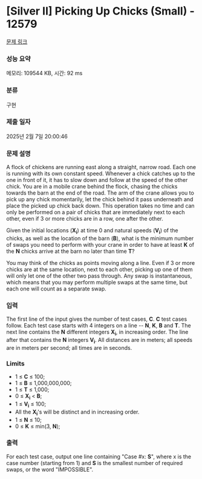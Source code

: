 # [Silver II] Picking Up Chicks (Small) - 12579 

[문제 링크](https://www.acmicpc.net/problem/12579) 

### 성능 요약

메모리: 109544 KB, 시간: 92 ms

### 분류

구현

### 제출 일자

2025년 2월 7일 20:00:46

### 문제 설명

<p>A flock of chickens are running east along a straight, narrow road. Each one is running with its own constant speed. Whenever a chick catches up to the one in front of it, it has to slow down and follow at the speed of the other chick. You are in a mobile crane behind the flock, chasing the chicks towards the barn at the end of the road. The arm of the crane allows you to pick up any chick momentarily, let the chick behind it pass underneath and place the picked up chick back down. This operation takes no time and can only be performed on a pair of chicks that are immediately next to each other, even if 3 or more chicks are in a row, one after the other.</p>

<p>Given the initial locations (<strong>X<sub>i</sub></strong>) at time 0 and natural speeds (<strong>V<sub>i</sub></strong>) of the chicks, as well as the location of the barn (<strong>B</strong>), what is the minimum number of swaps you need to perform with your crane in order to have at least <strong>K</strong> of the <strong>N</strong> chicks arrive at the barn no later than time <strong>T</strong>?</p>

<p>You may think of the chicks as points moving along a line. Even if 3 or more chicks are at the same location, next to each other, picking up one of them will only let one of the other two pass through. Any swap is instantaneous, which means that you may perform multiple swaps at the same time, but each one will count as a separate swap.</p>

### 입력 

 <p>The first line of the input gives the number of test cases, <strong>C</strong>.  <strong>C</strong> test cases follow. Each test case starts with 4 integers on a line -- <strong>N</strong>, <strong>K</strong>, <strong>B</strong> and <strong>T</strong>. The next line contains the <strong>N</strong> different integers <strong>X<sub>i</sub></strong>, in increasing order. The line after that contains the <strong>N</strong> integers <strong>V<sub>i</sub></strong>. All distances are in meters; all speeds are in meters per second; all times are in seconds.</p>

<h3>Limits</h3>

<ul>
	<li>1 ≤ <strong>C</strong> ≤ 100;</li>
	<li>1 ≤ <strong>B</strong> ≤ 1,000,000,000;</li>
	<li>1 ≤ <strong>T</strong> ≤ 1,000;</li>
	<li>0 ≤ <strong>X<sub>i</sub></strong> < <strong>B</strong>;</li>
	<li>1 ≤ <strong>V<sub>i</sub></strong> ≤ 100;</li>
	<li>All the <strong>X<sub>i</sub></strong>'s will be distinct and in increasing order.</li>
	<li>1 ≤ <strong>N</strong> ≤ 10;</li>
	<li>0 ≤ <strong>K</strong> ≤ min(3, <strong>N</strong>);</li>
</ul>

### 출력 

 <p>For each test case, output one line containing "Case #x: <strong>S</strong>", where x is the case number (starting from 1) and <strong>S</strong> is the smallest number of required swaps, or the word "IMPOSSIBLE".</p>

